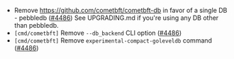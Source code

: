 - Remove https://github.com/cometbft/cometbft-db in favor of a single DB
  \- pebbledb ([\#4486](https://github.com/cometbft/cometbft/issues/4486))
  See UPGRADING.md if you're using any DB other than pebbledb.
- `[cmd/cometbft]` Remove `--db_backend` CLI option
  ([\#4486](https://github.com/cometbft/cometbft/issues/4486))
- `[cmd/cometbft]` Remove `experimental-compact-goleveldb` command
  ([\#4486](https://github.com/cometbft/cometbft/issues/4486))
